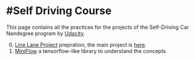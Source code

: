 #Self Driving Course
===============

This page contains all the practices for the projects of the Self-Driving Car Nandegree program by [Udacity](https://www.udacity.com/drive).

0. [Line Lane Project](https://github.com/yosoufe/SDC_flow/blob/master/Lane%20Detection.ipynb) prepration, the main project is [here](https://github.com/yosoufe/CarND-LaneLines-P1).
0. [MiniFlow](https://github.com/yosoufe/SDC_flow/blob/master/prepration%20DL.ipynb) a tensorflow-like library to understand the concepts
